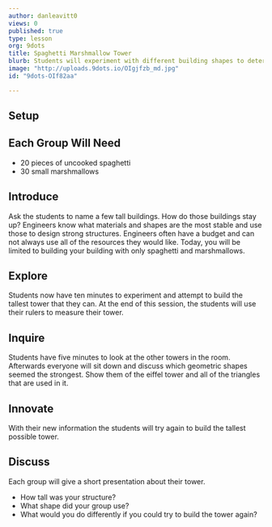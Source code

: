 ```yaml
---
author: danleavitt0
views: 0
published: true
type: lesson
org: 9dots
title: Spaghetti Marshmallow Tower
blurb: Students will experiment with different building shapes to determine which are the most stable for building vertically.
image: "http://uploads.9dots.io/OIgjfzb_md.jpg"
id: "9dots-OIf82aa"

---
```


## Setup
## Each Group Will Need
- 20 pieces of uncooked spaghetti
- 30 small marshmallows
<!-- -->
## Introduce
Ask the students to name a few tall buildings. How do those buildings stay up? Engineers know what materials and shapes are the most stable and use those to design strong structures.  Engineers often have a budget and can not always use all of the resources they would like. Today, you will be limited to building your building with only spaghetti and marshmallows.<!-- -->
## Explore
Students now have ten minutes to experiment and attempt to build the tallest tower that they can. At the end of this session, the students will use their rulers to measure their tower.<!-- -->
## Inquire
Students have five minutes to look at the other towers in the room.  Afterwards everyone will sit down and discuss which geometric shapes seemed the strongest. Show them of the eiffel tower and all of the triangles that are used in it.<!-- -->
## Innovate
With their new information the students will try again to build the tallest possible tower.<!-- -->
## Discuss
Each group will give a short presentation about their tower. 
- How tall was your structure? 
- What shape did your group use? 
- What would you do differently if you could try to build the tower again?
